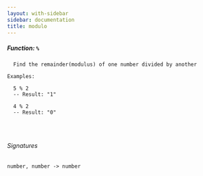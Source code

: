 ```yaml
---
layout: with-sidebar
sidebar: documentation
title: modulo
---
```


##### Function: `%`
```
  Find the remainder(modulus) of one number divided by another

Examples:

  5 % 2
  -- Result: "1"

  4 % 2
  -- Result: "0"




```

###### Signatures
    number, number -> number


